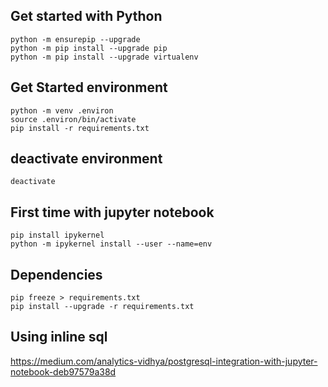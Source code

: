 ## Get started with Python
```
python -m ensurepip --upgrade
python -m pip install --upgrade pip
python -m pip install --upgrade virtualenv
```
## Get Started environment
```
python -m venv .environ
source .environ/bin/activate
pip install -r requirements.txt
```
## deactivate environment
```
deactivate
```
## First time with jupyter notebook
```
pip install ipykernel
python -m ipykernel install --user --name=env
```
## Dependencies
```
pip freeze > requirements.txt
pip install --upgrade -r requirements.txt
```
## Using inline sql
https://medium.com/analytics-vidhya/postgresql-integration-with-jupyter-notebook-deb97579a38d
